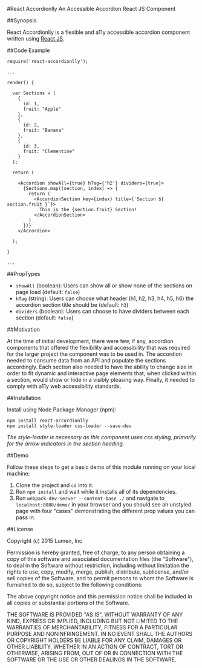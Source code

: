 #React Accordionlly
An Accessible Accordion React JS Component

##Synopsis

React Accordionlly is a flexible and a11y accessible accordion component written using [React JS](https://facebook.github.io/react/).

##Code Example

```
require('react-accordionlly');

...

render() {

  var Sections = [
    {
      id: 1,
      fruit: "Apple"
    },
    {
      id: 2,
      fruit: "Banana"
    },
    {
      id: 3,
      fruit: "Clementine"
    }
  ];

  return (

    <Accordion showAll={true} hTag={'h2'} dividers={true}>
      {Sections.map((section, index) => {
        return (
          <AccordionSection key={index} title={`Section ${ section.fruit }`}>
            This is the {section.fruit} Section!
          </AccordionSection>
        )
      })}
    </Accordion>

  );

}

...

```

##PropTypes

+ `showAll` (boolean): Users can show all or show none of the sections on page load (default: `false`)
+ `hTag` (string): Users can choose what header (h1, h2, h3, h4, h5, h6) the accordion section title should be (default: `h3`)
+ `dividers` (boolean): Users can choose to have dividers between each section (default: `false`)

##Motivation

At the time of initial development, there were few, if any, accordion components that offered the flexibility and accessibility that was required for the larger project the component was to be used in. The accordion needed to consume data from an API and populate the sections accordingly. Each section also needed to have the ability to change size in order to fit dynamic and interactive page elements that, when clicked within a section, would show or hide in a visibly pleasing way. Finally, it needed to comply with a11y web accessibility standards.

##Installation

Install using Node Package Manager (npm):

```
npm install react-accordionlly
npm install style-loader css-loader --save-dev
```

*The style-loader is necessary as this component uses css styling, primarily for the arrow indicators in the section heading.*

##Demo

Follow these steps to get a basic demo of this module running on your local machine:

1. Clone the project and `cd` into it.
2. Run `npm install` and wait while it installs all of its dependencies.
3. Run `webpack-dev-server --content-base ./` and navigate to `localhost:8080/demo/` in your browser and you should see an unstyled page with four "cases" demonstrating the different prop values you can pass in.

##License

Copyright (c) 2015 Lumen, Inc

Permission is hereby granted, free of charge, to any person obtaining a copy
of this software and associated documentation files (the "Software"), to deal
in the Software without restriction, including without limitation the rights
to use, copy, modify, merge, publish, distribute, sublicense, and/or sell
copies of the Software, and to permit persons to whom the Software is
furnished to do so, subject to the following conditions:

The above copyright notice and this permission notice shall be included in
all copies or substantial portions of the Software.

THE SOFTWARE IS PROVIDED "AS IS", WITHOUT WARRANTY OF ANY KIND, EXPRESS OR
IMPLIED, INCLUDING BUT NOT LIMITED TO THE WARRANTIES OF MERCHANTABILITY,
FITNESS FOR A PARTICULAR PURPOSE AND NONINFRINGEMENT.  IN NO EVENT SHALL THE
AUTHORS OR COPYRIGHT HOLDERS BE LIABLE FOR ANY CLAIM, DAMAGES OR OTHER
LIABILITY, WHETHER IN AN ACTION OF CONTRACT, TORT OR OTHERWISE, ARISING FROM,
OUT OF OR IN CONNECTION WITH THE SOFTWARE OR THE USE OR OTHER DEALINGS IN
THE SOFTWARE.

